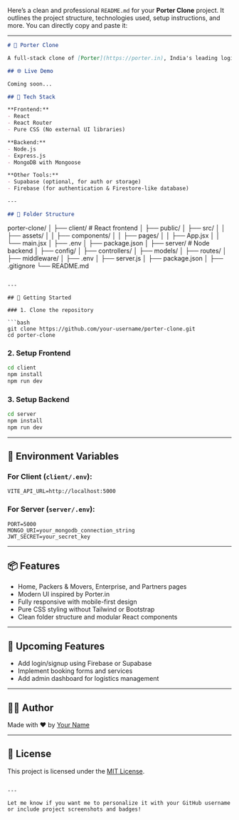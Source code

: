 Here’s a clean and professional `README.md` for your **Porter Clone** project. It outlines the project structure, technologies used, setup instructions, and more. You can directly copy and paste it:

---

```markdown
# 🚚 Porter Clone

A full-stack clone of [Porter](https://porter.in), India's leading logistics platform. This clone replicates key features of the official site including responsive UI and core pages like Home, Partners, Enterprise, Packers & Movers, etc.

## 🌐 Live Demo

Coming soon...

## 🧱 Tech Stack

**Frontend:**
- React
- React Router
- Pure CSS (No external UI libraries)

**Backend:**
- Node.js
- Express.js
- MongoDB with Mongoose

**Other Tools:**
- Supabase (optional, for auth or storage)
- Firebase (for authentication & Firestore-like database)

---

## 📁 Folder Structure

```
porter-clone/
│
├── client/              # React frontend
│   ├── public/
│   ├── src/
│   │   ├── assets/
│   │   ├── components/
│   │   ├── pages/
│   │   ├── App.jsx
│   │   └── main.jsx
│   ├── .env
│   ├── package.json
│
├── server/              # Node backend
│   ├── config/
│   ├── controllers/
│   ├── models/
│   ├── routes/
│   ├── middleware/
│   ├── .env
│   ├── server.js
│   ├── package.json
│
├── .gitignore
└── README.md
```

---

## 🚀 Getting Started

### 1. Clone the repository

```bash
git clone https://github.com/your-username/porter-clone.git
cd porter-clone
```

### 2. Setup Frontend

```bash
cd client
npm install
npm run dev
```

### 3. Setup Backend

```bash
cd server
npm install
npm run dev
```

---

## 🔐 Environment Variables

### For Client (`client/.env`):

```
VITE_API_URL=http://localhost:5000
```

### For Server (`server/.env`):

```
PORT=5000
MONGO_URI=your_mongodb_connection_string
JWT_SECRET=your_secret_key
```

---

## 📦 Features

- Home, Packers & Movers, Enterprise, and Partners pages
- Modern UI inspired by Porter.in
- Fully responsive with mobile-first design
- Pure CSS styling without Tailwind or Bootstrap
- Clean folder structure and modular React components

---

## 🎯 Upcoming Features

- Add login/signup using Firebase or Supabase
- Implement booking forms and services
- Add admin dashboard for logistics management

---

## 🧑‍💻 Author

Made with ❤️ by [Your Name](https://github.com/your-username)

---

## 📄 License

This project is licensed under the [MIT License](LICENSE).
```

---

Let me know if you want me to personalize it with your GitHub username or include project screenshots and badges!
